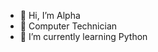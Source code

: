 - 👋 Hi, I’m Alpha
- 👀 Computer Technician
- 🌱 I’m currently learning Python

<!---
Alpha-2297/Alpha-2297 is a ✨ special ✨ repository because its `README.md` (this file) appears on your GitHub profile.
You can click the Preview link to take a look at your changes.
--->

